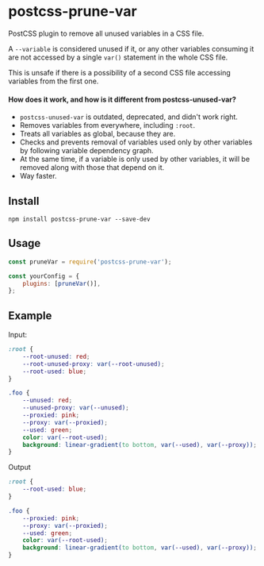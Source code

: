 # postcss-prune-var

PostCSS plugin to remove all unused variables in a CSS file.

A `--variable` is considered unused if it, or any other variables consuming it are not accessed by a single `var()` statement in the whole CSS file.

This is unsafe if there is a possibility of a second CSS file accessing variables from the first one.

#### How does it work, and how is it different from postcss-unused-var?

-   `postcss-unused-var` is outdated, deprecated, and didn't work right.
-   Removes variables from everywhere, including `:root`.
-   Treats all variables as global, because they are.
-   Checks and prevents removal of variables used only by other variables by following variable dependency graph.
-   At the same time, if a variable is only used by other variables, it will be removed along with those that depend on it.
-   Way faster.

## Install

```
npm install postcss-prune-var --save-dev
```

## Usage

```js
const pruneVar = require('postcss-prune-var');

const yourConfig = {
	plugins: [pruneVar()],
};
```

## Example

Input:

```css
:root {
	--root-unused: red;
	--root-unused-proxy: var(--root-unused);
	--root-used: blue;
}

.foo {
	--unused: red;
	--unused-proxy: var(--unused);
	--proxied: pink;
	--proxy: var(--proxied);
	--used: green;
	color: var(--root-used);
	background: linear-gradient(to bottom, var(--used), var(--proxy));
}
```

Output

```css
:root {
	--root-used: blue;
}

.foo {
	--proxied: pink;
	--proxy: var(--proxied);
	--used: green;
	color: var(--root-used);
	background: linear-gradient(to bottom, var(--used), var(--proxy));
}
```
